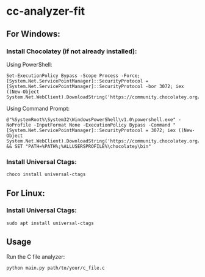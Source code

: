 # cc-analyzer-fit

## For Windows:

### Install Chocolatey (if not already installed):

Using PowerShell:
```
Set-ExecutionPolicy Bypass -Scope Process -Force; [System.Net.ServicePointManager]::SecurityProtocol = [System.Net.ServicePointManager]::SecurityProtocol -bor 3072; iex ((New-Object System.Net.WebClient).DownloadString('https://community.chocolatey.org/install.ps1'))
```
Using Command Prompt:
```
@"%SystemRoot%\System32\WindowsPowerShell\v1.0\powershell.exe" -NoProfile -InputFormat None -ExecutionPolicy Bypass -Command "[System.Net.ServicePointManager]::SecurityProtocol = 3072; iex ((New-Object System.Net.WebClient).DownloadString('https://community.chocolatey.org/install.ps1'))" && SET "PATH=%PATH%;%ALLUSERSPROFILE%\chocolatey\bin"
```
### Install Universal Ctags:
```
choco install universal-ctags
```

## For Linux:

### Install Universal Ctags:
```
sudo apt install universal-ctags
```
## Usage
Run the C file analyzer:
```
python main.py path/to/your/c_file.c
```

